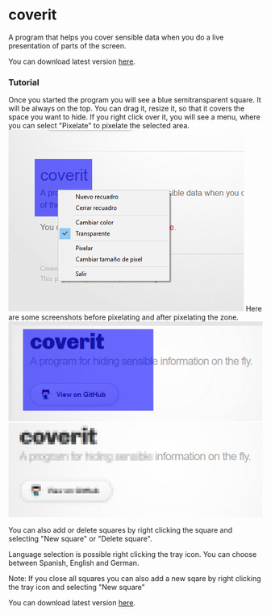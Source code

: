 # coverit

A program that helps you cover sensible data when you do a live presentation of parts of the screen.

You can download latest version [here](https://github.com/franzz2000/coverit/releases/latest).

### Tutorial
Once you started the program you will see a blue semitransparent square. It will be always on the top. You can drag it, resize it, so that it covers the space you want to hide. If you right click over it, you will see a menu, where you can select "Pixelate" to pixelate the selected area.
![alt text](img/captura1.png "Menu, when right click")
Here are some screenshots before pixelating and after pixelating the zone.
![alt text](img/captura2.png "Not Pixelated")
![alt text](img/captura3.png "Pixelated")

You can also add or delete squares by right clicking the square and selecting "New square" or "Delete square".

Language selection is possible right clicking the tray icon. You can choose between Spanish, English and German.

Note: If you close all squares you can also add a new sqare by right clicking the tray icon and selecting "New square"

You can download latest version [here](https://github.com/franzz2000/coverit/releases/latest).
